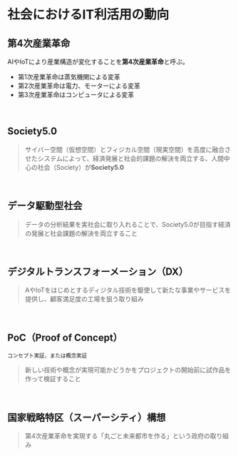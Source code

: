 # 社会におけるIT利活用の動向
## 第4次産業革命
AIやIoTにより産業構造が変化することを**第4次産業革命**と呼ぶ。

- 第1次産業革命は蒸気機関による変革
- 第2次産業革命は電力、モーターによる変革
- 第3次産業革命はコンピュータによる変革

<br>

## Society5.0
> サイバー空間（仮想空間）とフィジカル空間（現実空間）を高度に融合させたシステムによって、経済発展と社会的課題の解決を両立する、人間中心の社会（Society）が**Society5.0**

<br>

## データ駆動型社会
> データの分析結果を実社会に取り入れることで、Society5.0が目指す経済の発展と社会課題の解決を両立すること

<br>

## デジタルトランスフォーメーション（DX）
>AやIoTをはじめとするディジタル技術を駆使して新たな事業やサービスを提供し、顧客満足度の工場を狙う取り組み

<br>

## PoC（Proof of Concept）
`コンセプト実証、または概念実証`
  > 新しい技術や概念が実現可能かどうかをプロジェクトの開始前に試作品を作って検証すること
<br>

## 国家戦略特区（スーパーシティ）構想
> 第4次産業革命を実現する「丸ごと未来都市を作る」という政府の取り組み
